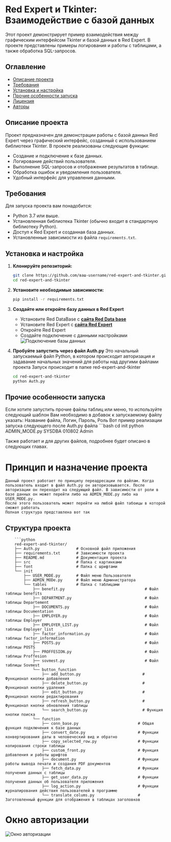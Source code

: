 # Red Expert и Tkinter: Взаимодействие с базой данных

Этот проект демонстрирует пример взаимодействия между графическим интерфейсом Tkinter и базой данных в Red Expert. В проекте представлены примеры логирования и работы с таблицами, а также обработка SQL-запросов.

## Оглавление

- [Описание проекта](#описание-проекта)
- [Требования](#требования)
- [Установка и настройка](#установка-и-настройка)
- [Прочие особенности запуска](#прочие-особенности-запуска)
- [Лицензия](#лицензия)
- [Авторы](#авторы)

## Описание проекта

Проект предназначен для демонстрации работы с базой данных Red Expert через графический интерфейс, созданный с использованием библиотеки Tkinter. В проекте реализованы следующие функции:
- Создание и подключение к базе данных.
- Логирование действий пользователя.
- Выполнение SQL-запросов и отображение результатов в таблице.
- Обработка ошибок и уведомления пользователя.
- Удобный интерфейс для управления данными.

## Требования

Для запуска проекта вам понадобится:
- Python 3.7 или выше.
- Установленная библиотека Tkinter (обычно входит в стандартную библиотеку Python).
- Доступ к Red Expert и созданная база данных.
- Установленные зависимости из файла `requirements.txt`.

## Установка и настройка

1. **Клонируйте репозиторий:**
   ```bash
   git clone https://github.com/ваш-username/red-expert-and-tkinter.git
   cd red-expert-and-tkinter
2. **Установите необходимые зависимости:**
   ```bash 
   pip install -r requirements.txt
3. **Создайте или откройте базу данных в Red Expert**
   - Установите Red DataBase с **[сайта Red Data base](https://reddatabase.ru/ru/products/)**
   - Установите Red Expert с **[сайта Red Expert](https://reddatabase.ru/ru/downloads/redexpert/)**
   - Откройте Red Expert
   - Создайте подключение с данными настройками
   ![Подключение базы данных](./images_readme/connect_Red_expert.png)

4. **Пробуйте запустить через файл Auth.py**
    Это начальный запускаемый файл Python, в котором происходит авторизация и задавание начальных значений для работы над другими файлами проекта
    Запуск происходит в папке red-expert-and-tkinter
    ```bash 
    cd red-expert-and-tkinter
    python Auth.py

## Прочие особенности запуска
Если хотите запустить прочие файлы таблиц или меню, то используйте следующий шаблон
Вам необходимо в добавок к запускаемому файлу указать: Название файла, Логин, Пароль, Роль
Вот пример реализации запуска следующего после Auth.py файла
    ```bash 
    cd init
    python ADMIN_MODE.py SYSDBA 010802 Admin

Также работает и для других файлов, подробнее будет описано в следующих главах.

# Принцип и назначение проекта 
    Данный проект работает по принципу переадресации по файлам. Когда пользователь входит в файл Auth.py он авторизовывается. После авторизации он переходит на следующий файл. В зависимости от роли в базе данных он может перейти либо на ADMIN_MODE.py либо на USER_MODE.py.
    После этого пользователь может перейти на любой файл табоицы в которой сможет работать 
    Полная структура представлена вот так
## Структура проекта 
        ```python 
        red-expert-and-tkinter/
        ├── Auth.py                # Основной файл приложения
        ├── requirements.txt       # Зависимости проекта
        ├── README.md              # Документация проекта
        ├── src                    # Папка с картинками
        ├── font                   # Папка с шрифтами
        └── init
            ├── USER_MODE.py       # Файл меню Пользователя
            ├── ADMIN_MODe.py      # Файл меню Администратора
            └── tables             # Папка с таблицами
                ├── benefit.py                                   # Файл таблицы benefits
                ├── DEPARTMENT.py                                # Файл таблицы Departement
                ├── DOCUMENTS.py                                 # Файл таблицы Documentation
                ├── EMPLOYER.py                                  # Файл таблицы Employer
                ├── EMPLOYER_LIST.py                             # Файл таблицы Employer_list
                ├── factor_information.py                        # Файл таблицы factor_information
                ├── POSTS.py                                     # Файл таблицы POSTS
                ├── PROFFESION.py                                # Файл таблицы Proffesion
                ├── sovmest.py                                   # Файл таблицы Sovmest
                └── button_function
                    ├── add_button.py                           # Функционал кнопки добавления
                    ├── delete_button.py                        # Функционал кнопки удаления
                    ├── edit_button.py                          # Функционал кнопки редактирования
                    ├── refresh_button.py                       # Функционал кнопки обновления таблицы
                    └── search_button.py                        # Функция кнопки поиска
                └── function
                    ├── conn_base.py                          # Общая функция подключения к базе данных
                    ├── convert_date.py                       # Функции конвертирования даты в человеческий вид и обратно
                    ├── copy_selected_row.py                  # Функции копирования строки таблицы
                    ├── custom_front.py                       # Функция добавления и работы шрифтов
                    ├── document.py                           # Функции работы вывода печати и создания PDF документов
                    ├── fetch_data.py                         # Функции получения данных с таблицы
                    ├── get_user_data.py                      # Функции получения данных об пользователя приложения
                    ├── log_action.py                         # Функции журналирования действия пользователей в программе
                    └── translate_colums.py                   # Заготовленный функции для отображения в таблицах заголовков
# Окно авторизации
![Окно авторизации](./images_readme/Auth.png)


 

